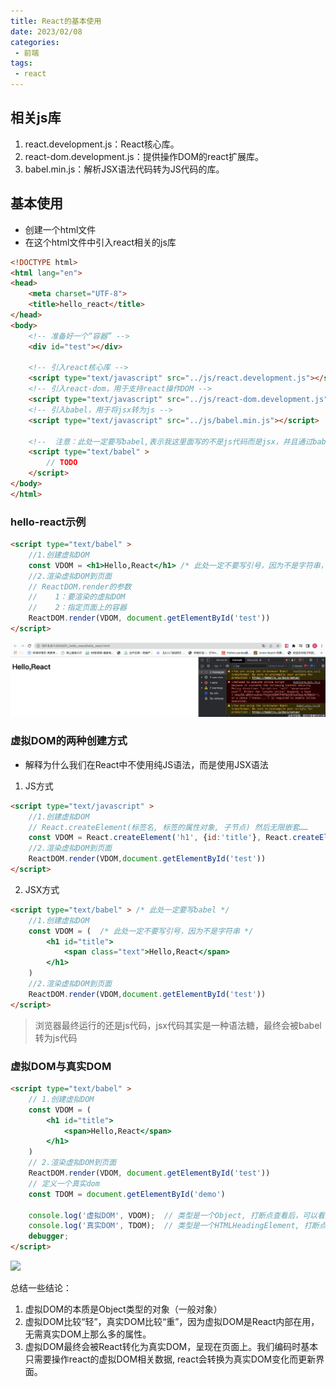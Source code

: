 ```yaml
---
title: React的基本使用
date: 2023/02/08
categories:
 - 前端
tags:
 - react
---
```

 
## 相关js库

1. react.development.js：React核心库。
2. react-dom.development.js：提供操作DOM的react扩展库。
3. babel.min.js：解析JSX语法代码转为JS代码的库。

## 基本使用

- 创建一个html文件
- 在这个html文件中引入react相关的js库

```html
<!DOCTYPE html>
<html lang="en">
<head>
	<meta charset="UTF-8">
	<title>hello_react</title>
</head>
<body>
	<!-- 准备好一个“容器” -->
	<div id="test"></div>

	<!-- 引入react核心库 -->
	<script type="text/javascript" src="../js/react.development.js"></script>
	<!-- 引入react-dom，用于支持react操作DOM -->
	<script type="text/javascript" src="../js/react-dom.development.js"></script>
	<!-- 引入babel，用于将jsx转为js -->
	<script type="text/javascript" src="../js/babel.min.js"></script>

    <!--  注意：此处一定要写babel,表示我这里面写的不是js代码而是jsx，并且通过babel编译  -->
	<script type="text/babel" > 
		// TODO
	</script>
</body>
</html>
```

### hello-react示例

```html
<script type="text/babel" >
    //1.创建虚拟DOM
    const VDOM = <h1>Hello,React</h1> /* 此处一定不要写引号，因为不是字符串，而是虚拟dom的写法 */
    //2.渲染虚拟DOM到页面
    // ReactDOM.render的参数
    //    1：要渲染的虚拟DOM
    //    2：指定页面上的容器
    ReactDOM.render(VDOM, document.getElementById('test'))
</script>
```

<img src="./imgs/helloreact.png">
 
### 虚拟DOM的两种创建方式

- 解释为什么我们在React中不使用纯JS语法，而是使用JSX语法

1. JS方式

```html
<script type="text/javascript" > 
    //1.创建虚拟DOM
    // React.createElement(标签名, 标签的属性对象, 子节点) 然后无限嵌套……
    const VDOM = React.createElement('h1', {id:'title'}, React.createElement('span', {class:"text"}, 'Hello,React'))
    //2.渲染虚拟DOM到页面
    ReactDOM.render(VDOM,document.getElementById('test'))
</script>
```
2.	JSX方式

```html
<script type="text/babel" > /* 此处一定要写babel */
    //1.创建虚拟DOM
    const VDOM = (  /* 此处一定不要写引号，因为不是字符串 */
        <h1 id="title">
            <span class="text">Hello,React</span>
        </h1>
    )
    //2.渲染虚拟DOM到页面
    ReactDOM.render(VDOM,document.getElementById('test'))
</script>
```

> 浏览器最终运行的还是js代码，jsx代码其实是一种语法糖，最终会被babel转为js代码

### 虚拟DOM与真实DOM

```html
<script type="text/babel" >
    // 1.创建虚拟DOM
    const VDOM = ( 
        <h1 id="title">
            <span>Hello,React</span>
        </h1>
    )
    // 2.渲染虚拟DOM到页面
    ReactDOM.render(VDOM, document.getElementById('test'))
    // 定义一个真实dom
    const TDOM = document.getElementById('demo')

    console.log('虚拟DOM', VDOM);  // 类型是一个Object, 打断点查看后，可以看到里面有很多属性，但较少
    console.log('真实DOM', TDOM);  // 类型是一个HTMLHeadingElement, 打断点查看后，可以看到里面有很多属性，但较多
    debugger;
</script>
```
<img src="./imgs/tdom.gif">

总结一些结论：

1. 虚拟DOM的本质是Object类型的对象（一般对象）
2. 虚拟DOM比较“轻”，真实DOM比较“重”，因为虚拟DOM是React内部在用，无需真实DOM上那么多的属性。
3. 虚拟DOM最终会被React转化为真实DOM，呈现在页面上。我们编码时基本只需要操作react的虚拟DOM相关数据, react会转换为真实DOM变化而更新界面。